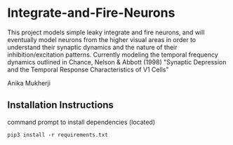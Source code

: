 # Integrate-and-Fire-Neurons

This project models simple leaky integrate and fire neurons, and will eventually model neurons from the higher visual areas in order to understand their synaptic dynamics and the nature of their inhibition/excitation patterns. 
Currently modeling the temporal frequency dynamics outlined in Chance, Nelson & Abbott (1998) "Synaptic Depression and the Temporal Response Characteristics of V1 Cells"

Anika Mukherji


## Installation Instructions

command prompt to install dependencies (located)
```
pip3 install -r requirements.txt
```
